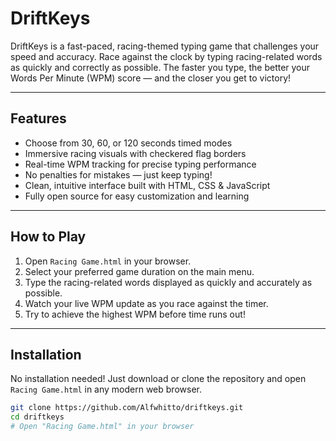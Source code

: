 # DriftKeys

DriftKeys is a fast-paced, racing-themed typing game that challenges your speed and accuracy. Race against the clock by typing racing-related words as quickly and correctly as possible. The faster you type, the better your Words Per Minute (WPM) score — and the closer you get to victory!

---

## Features

- Choose from 30, 60, or 120 seconds timed modes  
- Immersive racing visuals with checkered flag borders  
- Real-time WPM tracking for precise typing performance  
- No penalties for mistakes — just keep typing!  
- Clean, intuitive interface built with HTML, CSS & JavaScript  
- Fully open source for easy customization and learning  

---

## How to Play

1. Open `Racing Game.html` in your browser.  
2. Select your preferred game duration on the main menu.  
3. Type the racing-related words displayed as quickly and accurately as possible.  
4. Watch your live WPM update as you race against the timer.  
5. Try to achieve the highest WPM before time runs out!

---

## Installation

No installation needed! Just download or clone the repository and open `Racing Game.html` in any modern web browser.

```bash
git clone https://github.com/Alfwhitto/driftkeys.git
cd driftkeys
# Open "Racing Game.html" in your browser
